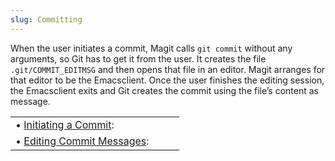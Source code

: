 ```yaml
---
slug: Committing
---
```


When the user initiates a commit, Magit calls `git commit` without any arguments, so Git has to get it from the user. It creates the file `.git/COMMIT_EDITMSG` and then opens that file in an editor. Magit arranges for that editor to be the Emacsclient. Once the user finishes the editing session, the Emacsclient exits and Git creates the commit using the file’s content as message.

|                                                                   |    |    |
| :---------------------------------------------------------------- | -- | :- |
| • [Initiating a Commit](/docs/magit/Initiating-a-Commit):         |    |    |
| • [Editing Commit Messages](/docs/magit/Editing-Commit-Messages): |    |    |
